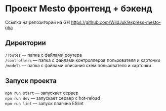 # Проект Mesto фронтенд + бэкенд
Ссылка на репозиторий на GH https://github.com/WildJuk/express-mesto-gha

## Директории

`/routes` — папка с файлами роутера  
`/controllers` — папка с файлами контроллеров пользователя и карточки   
`/models` — папка с файлами описания схем пользователя и карточки  

## Запуск проекта

`npm run start` — запускает сервер   
`npm run dev` — запускает сервер с hot-reload   
`npm run lint` — запуск плагина ESlint
